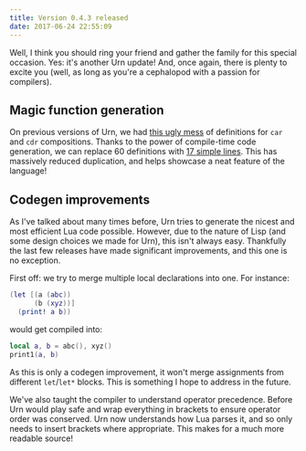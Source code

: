 ```yaml
---
title: Version 0.4.3 released
date: 2017-06-24 22:55:09
---
```


Well, I think you should ring your friend and gather the family for this special occasion. Yes: it's another Urn update!
And, once again, there is plenty to excite you (well, as long as you're a cephalopod with a passion for compilers).

## Magic function generation
On previous versions of Urn, we had [this ugly mess][1] of definitions for `car` and `cdr` compositions. Thanks to the
power of compile-time code generation, we can replace 60 definitions with [17 simple lines][2]. This has massively
reduced duplication, and helps showcase a neat feature of the language!

## Codegen improvements
As I've talked about many times before, Urn tries to generate the nicest and most efficient Lua code possible. However,
due to the nature of Lisp (and some design choices we made for Urn), this isn't always easy. Thankfully the last few
releases have made significant improvements, and this one is no exception.

First off: we try to merge multiple local declarations into one. For instance:

```lua
(let [(a (abc))
      (b (xyz))]
  (print! a b))
```

would get compiled into:

```lua
local a, b = abc(), xyz()
print1(a, b)
```

As this is only a codegen improvement, it won't merge assignments from different `let`/`let*` blocks. This is something
I hope to address in the future.

We've also taught the compiler to understand operator precedence. Before Urn would play safe and wrap everything in
brackets to ensure operator order was conserved. Urn now understands how Lua parses it, and so only needs to insert
brackets where appropriate. This makes for a much more readable source!

[1]: https://github.com/SquidDev/urn/blob/v0.4.2/lib/list.lisp#L587-L648
[2]: https://github.com/SquidDev/urn/blob/v0.4.3/lib/list.lisp#L646-L663
